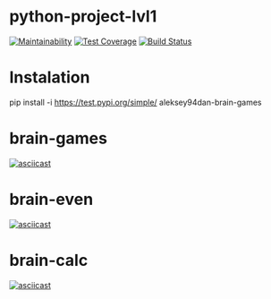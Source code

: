 # python-project-lvl1
[![Maintainability](https://api.codeclimate.com/v1/badges/92de00b7b58105008b41/maintainability)](https://codeclimate.com/github/Aleksey94Dan/python-project-lvl1/maintainability)
[![Test Coverage](https://api.codeclimate.com/v1/badges/a99a88d28ad37a79dbf6/test_coverage)](https://codeclimate.com/github/codeclimate/codeclimate/test_coverage)
[![Build Status](https://travis-ci.com/Aleksey94Dan/python-project-lvl1.svg?branch=master)](https://travis-ci.com/Aleksey94Dan/python-project-lvl1)

# Instalation
pip install -i https://test.pypi.org/simple/ aleksey94dan-brain-games
# brain-games
[![asciicast](https://asciinema.org/a/znASHED74upmWenvJzxVLRznt.svg)](https://asciinema.org/a/znASHED74upmWenvJzxVLRznt)
# brain-even
[![asciicast](https://asciinema.org/a/2z8f89Yq6Sy6OXOXarzoRjREu.svg)](https://asciinema.org/a/2z8f89Yq6Sy6OXOXarzoRjREu)
# brain-calc
[![asciicast](https://asciinema.org/a/pAK0zEszSM33w9N4XRX9fYR7J.svg)](https://asciinema.org/a/pAK0zEszSM33w9N4XRX9fYR7J)
